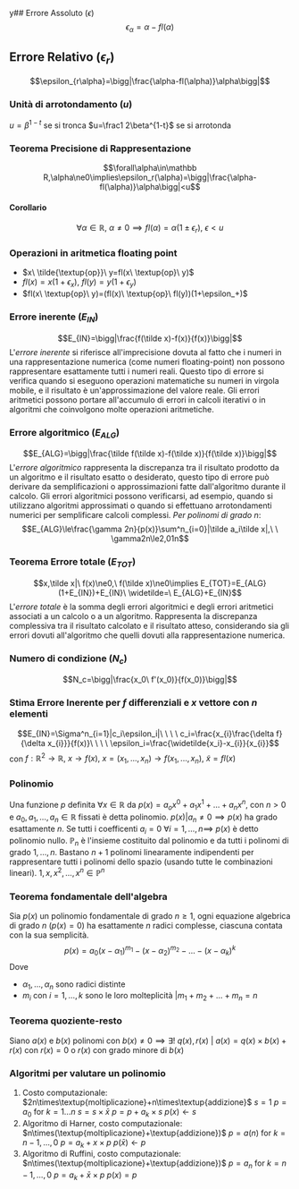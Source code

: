 y## Errore Assoluto ($\epsilon$)
$$\epsilon_\alpha=\alpha-fl(\alpha)$$
## Errore Relativo ($\epsilon_r$)
$$\epsilon_{r\alpha}=\bigg|\frac{\alpha-fl(\alpha)}\alpha\bigg|$$
### Unità di arrotondamento ($u$)
$u=\beta^{1-t}$ se si tronca
$u=\frac1 2\beta^{1-t}$ se si arrotonda
### Teorema Precisione di Rappresentazione
$$\forall\alpha\in\mathbb R,\alpha\ne0\implies\epsilon_r(\alpha)=\bigg|\frac{\alpha-fl(\alpha)}\alpha\bigg|<u$$
#### Corollario
$$\forall\alpha\in\mathbb R,\ \alpha\ne0\implies fl(\alpha)=\alpha(1\pm\epsilon_r),\ \epsilon<u$$
### Operazioni in aritmetica floating point
- $x\ \tilde{\textup{op}}\ y=fl(x\ \textup{op}\ y)$
- $fl(x)=x(1+\epsilon_x),\ fl(y)=y(1+\epsilon_y)$
- $fl(x\ \textup{op}\ y)=(fl(x)\ \textup{op}\ fl(y))(1+\epsilon_+)$
### Errore inerente ($E_{IN}$)
$$E_{IN}=\bigg|\frac{f(\tilde x)-f(x)}{f(x)}\bigg|$$
L'*errore inerente* si riferisce all'imprecisione dovuta al fatto che i numeri in una rappresentazione numerica (come numeri floating-point) non possono rappresentare esattamente tutti i numeri reali. Questo tipo di errore si verifica quando si eseguono operazioni matematiche su numeri in virgola mobile, e il risultato è un'approssimazione del valore reale. Gli errori aritmetici possono portare all'accumulo di errori in calcoli iterativi o in algoritmi che coinvolgono molte operazioni aritmetiche.
### Errore algoritmico ($E_{ALG}$)
$$E_{ALG}=\bigg|\frac{\tilde f(\tilde x)-f(\tilde x)}{f(\tilde  x)}\bigg|$$
L'*errore algoritmico* rappresenta la discrepanza tra il risultato prodotto da un algoritmo e il risultato esatto o desiderato, questo tipo di errore può derivare da semplificazioni o approssimazioni fatte dall'algoritmo durante il calcolo. Gli errori algoritmici possono verificarsi, ad esempio, quando si utilizzano algoritmi approssimati o quando si effettuano arrotondamenti numerici per semplificare calcoli complessi.
*Per polinomi di grado $n$*:
$$E_{ALG}\le\frac{\gamma 2n}{p(x)}\sum^n_{i=0}|\tilde a_i\tilde x|,\ \ \gamma2n\le2,01n$$
### Teorema Errore totale ($E_{TOT}$)
$$x,\tilde x|\ f(x)\ne0,\ f(\tilde x)\ne0\implies E_{TOT}=E_{ALG}(1+E_{IN})+E_{IN}\ \widetilde=\ E_{ALG}+E_{IN}$$
L'*errore totale* è la somma degli errori algoritmici e degli errori aritmetici associati a un calcolo o a un algoritmo. Rappresenta la discrepanza complessiva tra il risultato calcolato e il risultato atteso, considerando sia gli errori dovuti all'algoritmo che quelli dovuti alla rappresentazione numerica.
### Numero di condizione ($N_c$)
$$N_c=\bigg|\frac{x_0\ f'(x_0)}{f(x_0)}\bigg|$$
### Stima Errore Inerente per $f$ differenziali e $x$ vettore con $n$ elementi
$$E_{IN}=\Sigma^n_{i=1}|c_i\epsilon_i|\ \ \ \ c_i=\frac{x_{i}\frac{\delta f}{\delta x_{i}}}{f(x)}\ \ \ \ \epsilon_i=\frac{\widetilde{x_i}-x_{i}}{x_{i}}$$
con $f:\mathbb R^2\to\mathbb R,\ x\to f(x),\ x=(x_1,...,x_n)\to f(x_1,...,x_n),\ \tilde x= fl(x)$
### Polinomio
Una funzione $p$ definita $\forall x\in\mathbb R$ da $p(x)=a_ox^0+a_1x^1+\dots+a_nx^n$, con $n>0$ e $a_0,a_1,\dots,a_n\in\mathbb R$ fissati è detta polinomio.
$p(x)|a_n\ne0\implies p(x)$ ha grado esattamente $n$.
Se tutti i coefficenti $a_i=0\ \forall i =1,\dots,n\implies\ p(x)$ è detto polinomio nullo.
$\mathbb P_n$ è l'insieme costituito dal polinomio e da tutti i polinomi di grado $1,\dots,n$. Bastano $n+1$ polinomi linearamente indipendenti per rappresentare tutti i polinomi dello spazio (usando tutte le combinazioni lineari). $1,x,x^2,\dots,x^n\in\mathbb P^n$
### Teorema fondamentale dell'algebra
Sia $p(x)$ un polinomio fondamentale di grado $n\ge1$, ogni equazione algebrica di grado $n$ ($p(x)=0$)
ha esattamente $n$ radici complesse, ciascuna contata con la sua semplicità.
$$p(x)=a_0(x-\alpha_1)^{m_1}-(x-\alpha_2)^{m_2}-\dots-(x-\alpha_k)^{k}$$
Dove
- $\alpha_1,\dots,\alpha_n$ sono radici distinte 
- $m_i$ con $i=1,\dots,k$ sono le loro molteplicità $|m_1+m_2+\dots+m_n=n$
### Teorema quoziente-resto
Siano $a(x)$ e $b(x)$ polinomi con $b(x)\ne0\implies\exists!\ q(x),r(x)\ |\ a(x)=q(x)\times b(x)+r(x)$ con $r(x)=0$ o $r(x)$ con grado minore di $b(x)$
### Algoritmi per valutare un polinomio
1. Costo computazionale: $2n\times\textup{moltiplicazione}+n\times\textup{addizione}$
$s = 1$
$p = a_0$
for $k = 1\dots n$ 
	$s=s\times\bar x$
	$p=p+a_k\times s$
$p(x)\leftarrow s$
2. Algoritmo di Harner, costo computazionale: $n\times(\textup{moltiplicazione}+\textup{addizione})$
$p=a(n)$
for $k=n-1,\dots,0$
	$p=a_k+x\times p$
$p(\bar x)\leftarrow p$
2. Algoritmo di Ruffini, costo computazionale: $n\times(\textup{moltiplicazione}+\textup{addizione})$
$p=a_n$
for $k=n-1,\dots,0$
	$p=a_k+\bar x\times p$
$p(x)=p$
